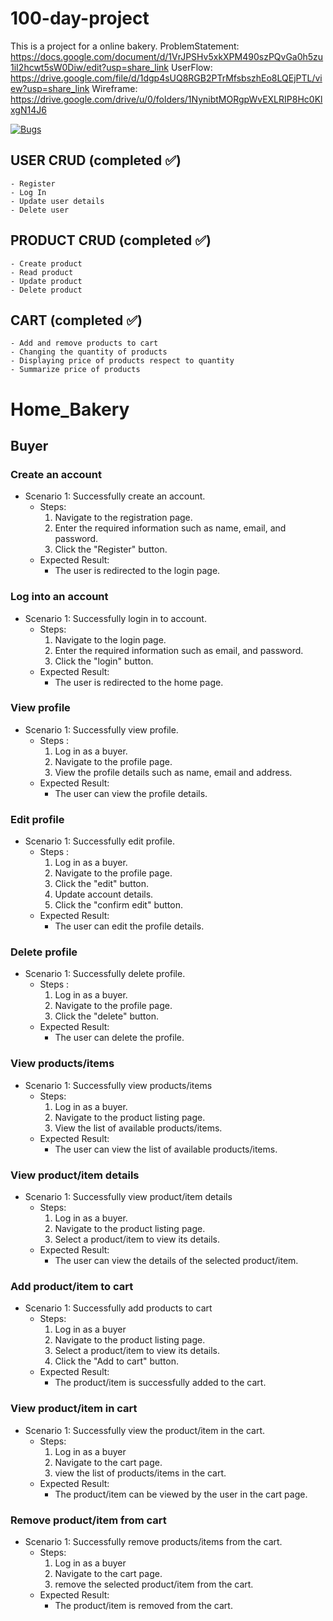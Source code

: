 # 100-day-project
This is a project for a online bakery.
ProblemStatement: https://docs.google.com/document/d/1VrJPSHv5xkXPM490szPQvGa0h5zu1iI2hcwt5sW0Diw/edit?usp=share_link
UserFlow: https://drive.google.com/file/d/1dgp4sUQ8RGB2PTrMfsbszhEo8LQEjPTL/view?usp=share_link
Wireframe: https://drive.google.com/drive/u/0/folders/1NynibtMORgpWvEXLRIP8Hc0KlxgN14J6

[![Bugs](https://sonarcloud.io/api/project_badges/measure?project=fssa-batch3_praveenkumar.sekar__web_project&metric=bugs)](https://sonarcloud.io/summary/new_code?id=fssa-batch3_praveenkumar.sekar__web_project)

## USER CRUD (completed :white_check_mark:)
    - Register
    - Log In
    - Update user details
    - Delete user

## PRODUCT CRUD (completed :white_check_mark:)
    - Create product
    - Read product
    - Update product
    - Delete product

## CART (completed :white_check_mark:)
    - Add and remove products to cart
    - Changing the quantity of products
    - Displaying price of products respect to quantity
    - Summarize price of products

# Home_Bakery

## Buyer

### Create an account
- Scenario 1: Successfully create an account.
    - Steps:
        1. Navigate to the registration page.
        2. Enter the required information such as name, email, and password.
        3. Click the "Register" button.
    - Expected Result:
        - The user is redirected to the login page.

### Log into an account
- Scenario 1: Successfully login in to account.
    - Steps:
        1. Navigate to the login page.
        2. Enter the required information such as email, and password.
        3. Click the "login" button.
    - Expected Result:
        - The user is redirected to the home page. 

### View profile
- Scenario 1: Successfully view profile.
    - Steps :
        1. Log in as a buyer.
        2. Navigate to the profile page.
        3. View the profile details such as name, email and address.
    - Expected Result:
        - The user can view the profile details.

### Edit profile 
- Scenario 1: Successfully edit profile.
    - Steps :
        1. Log in as a buyer.
        2. Navigate to the profile page.
        3. Click the "edit" button.
        4. Update account details.
        5. Click the "confirm edit" button.
    - Expected Result:
        - The user can edit the profile details.

### Delete profile 
- Scenario 1: Successfully delete profile.
    - Steps :
        1. Log in as a buyer.
        2. Navigate to the profile page.
        3. Click the "delete" button.
    - Expected Result:
        - The user can delete the profile.

### View products/items
- Scenario 1: Successfully view products/items
    - Steps:
        1. Log in as a buyer.
        2. Navigate to the product listing page.
        3. View the list of available products/items.
    - Expected Result:
        - The user can view the list of available products/items.

### View product/item details
- Scenario 1: Successfully view product/item details
    - Steps:
        1. Log in as a buyer.
        2. Navigate to the product listing page.
        3. Select a product/item to view its details.
    - Expected Result:
        - The user can view the details of the selected product/item.

### Add product/item to cart
- Scenario 1: Successfully add products to cart
    - Steps:
        1. Log in as a buyer
        2. Navigate to the product listing page.
        3. Select a product/item to view its details.
        4. Click the "Add to cart" button.
    - Expected Result:
        - The product/item is successfully added to the cart.

### View product/item in cart
- Scenario 1: Successfully view the product/item in the cart.
    - Steps:
        1. Log in as a buyer
        2. Navigate to the cart page.
        3. view the list of products/items in the cart.
    - Expected Result:
        - The product/item can be viewed by the user in the cart page.

### Remove product/item from cart
- Scenario 1: Successfully remove products/items from the cart.
    - Steps:
        1. Log in as a buyer
        2. Navigate to the cart page.
        3. remove the selected product/item from the cart.
    - Expected Result:
        - The product/item is removed from the cart.
